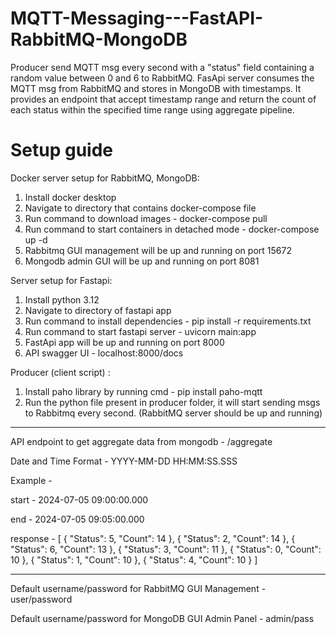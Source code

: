 # MQTT-Messaging---FastAPI-RabbitMQ-MongoDB
Producer send MQTT msg every second with a "status" field containing a random value between 0 and 6 to RabbitMQ. FasApi server consumes the MQTT msg from RabbitMQ and stores in MongoDB with timestamps. It provides an endpoint that accept timestamp range and return the count of each status within the specified time range using aggregate pipeline.

# Setup guide 


Docker server setup for RabbitMQ, MongoDB:
1. Install docker desktop
2. Navigate to directory that contains docker-compose file
3. Run command to download images - docker-compose pull 
4. Run command to start containers in detached mode - docker-compose up -d
5. Rabbitmq GUI management will be up and running on port 15672 
6. Mongodb admin GUI will be up and running on port 8081 

Server setup for Fastapi:
1. Install python 3.12
2. Navigate to directory of fastapi app 
3. Run command to install dependencies - pip install -r requirements.txt
4. Run command to start fastapi server - uvicorn main:app
5. FastApi app will be up and running on port 8000
6. API swagger UI - localhost:8000/docs


Producer (client script) :
1. Install paho library by running cmd - pip install paho-mqtt
2. Run the python file present in producer folder, it will start sending msgs to Rabbitmq every second. (RabbitMQ server should be up and running)


----

API endpoint to get aggregate data from mongodb - /aggregate

Date and Time Format - YYYY-MM-DD HH:MM:SS.SSS

Example - 

start - 2024-07-05 09:00:00.000

end - 2024-07-05 09:05:00.000

response - [
  {
    "Status": 5,
    "Count": 14
  },
  {
    "Status": 2,
    "Count": 14
  },
  {
    "Status": 6,
    "Count": 13
  },
  {
    "Status": 3,
    "Count": 11
  },
  {
    "Status": 0,
    "Count": 10
  },
  {
    "Status": 1,
    "Count": 10
  },
  {
    "Status": 4,
    "Count": 10
  }
]

----
Default username/password for RabbitMQ GUI Management - user/password

Default username/password for MongoDB GUI Admin Panel - admin/pass
